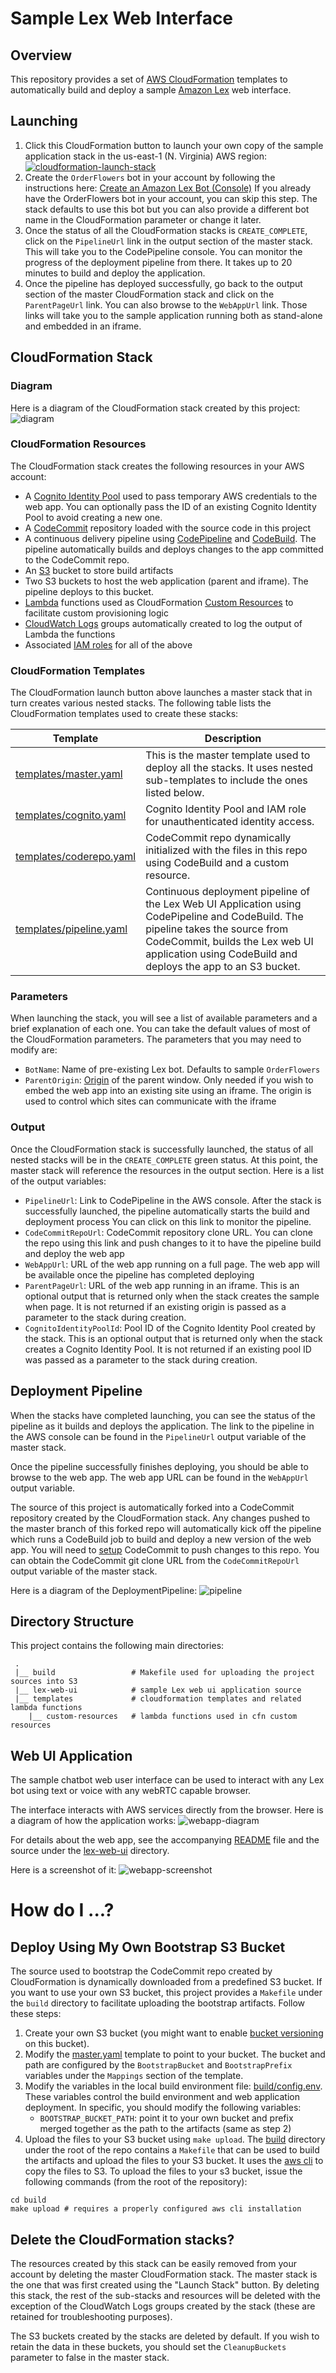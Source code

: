 # Sample Lex Web Interface

## Overview
This repository provides a set of
[AWS CloudFormation](https://aws.amazon.com/cloudformation/) templates to
automatically build and deploy a sample
[Amazon Lex](https://aws.amazon.com/lex/)
web interface.

## Launching
1. Click this CloudFormation button to launch your own copy of the sample
application stack in the us-east-1 (N. Virginia) AWS region:
[![cloudformation-launch-stack](https://s3.amazonaws.com/cloudformation-examples/cloudformation-launch-stack.png)](https://console.aws.amazon.com/cloudformation/home?region=us-east-1#/stacks/new?stackName=lex-web-ui&templateURL=https://s3.amazonaws.com/aws-bigdata-blog/artifacts/aws-lex-web-ui/artifacts/templates/master.yaml)
2. Create the `OrderFlowers` bot in your account by following the
instructions here:
[Create an Amazon Lex Bot (Console)](http://docs.aws.amazon.com/lex/latest/dg/gs-bp-create-bot.html)
If you already have the OrderFlowers bot in your account, you can skip
this step. The stack defaults to use this bot but you can also provide
a different bot name in the CloudFormation parameter or change it later.
3. Once the status of all the CloudFormation stacks is `CREATE_COMPLETE`,
click on the `PipelineUrl` link in the output section of the master
stack. This will take you to the CodePipeline console. You can monitor
the progress of the deployment pipeline from there. It takes up to 20
minutes to build and deploy the application.
4. Once the pipeline has deployed successfully, go back to the output section
of the master CloudFormation stack and click on the `ParentPageUrl` link. You
can also browse to the `WebAppUrl` link. Those links will take you to the
sample application running both as stand-alone and embedded in an iframe.

## CloudFormation Stack
### Diagram
Here is a diagram of the CloudFormation stack created by this project:
![diagram](./img/cfn-stack.png)

### CloudFormation Resources
The CloudFormation stack creates the following resources in your AWS account:

- A [Cognito Identity Pool](http://docs.aws.amazon.com/cognito/latest/developerguide/identity-pools.html)
used to pass temporary AWS credentials to the web app. You can optionally
pass the ID of an existing Cognito Identity Pool to avoid creating a
new one.
- A [CodeCommit](https://aws.amazon.com/codecommit/)
repository loaded with the source code in this project
- A continuous delivery pipeline using [CodePipeline](https://aws.amazon.com/codepipeline/)
and [CodeBuild](https://aws.amazon.com/codebuild/).
The pipeline automatically builds and deploys changes to the app committed
  to the CodeCommit repo.
- An [S3](https://aws.amazon.com/s3/) bucket to store build artifacts
- Two S3 buckets to host the web application (parent and iframe). The
  pipeline deploys to this bucket.
- [Lambda](https://aws.amazon.com/lambda/) functions used as CloudFormation
[Custom Resources](http://docs.aws.amazon.com/AWSCloudFormation/latest/UserGuide/template-custom-resources.html)
to facilitate custom provisioning logic
- [CloudWatch Logs](http://docs.aws.amazon.com/AmazonCloudWatch/latest/logs/WhatIsCloudWatchLogs.html)
groups automatically created to log the output of Lambda the functions
- Associated [IAM roles](http://docs.aws.amazon.com/IAM/latest/UserGuide/id_roles.html)
for all of the above

### CloudFormation Templates
The CloudFormation launch button above launches a master stack that in
turn creates various nested stacks. The following table lists the
CloudFormation templates used to create these stacks:

| Template | Description |
| --- | --- |
| [templates/master.yaml](templates/master.yaml) | This is the master template used to deploy all the stacks. It uses nested sub-templates to include the ones listed below. |
| [templates/cognito.yaml](templates/cognito.yaml) | Cognito Identity Pool and IAM role for unauthenticated identity access. |
| [templates/coderepo.yaml](templates/coderepo.yaml) | CodeCommit repo dynamically initialized with the files in this repo using CodeBuild and a custom resource. |
| [templates/pipeline.yaml](templates/pipeline.yaml) | Continuous deployment pipeline of the Lex Web UI Application using CodePipeline and CodeBuild. The pipeline takes the source from CodeCommit, builds the Lex web UI application using CodeBuild and deploys the app to an S3 bucket. |

### Parameters
When launching the stack, you will see a list of available parameters
and a brief explanation of each one. You can take the default values of
most of the CloudFormation parameters. The parameters that you may need
to modify are:

- `BotName`: Name of pre-existing Lex bot. Defaults to sample `OrderFlowers`
- `ParentOrigin`: [Origin](https://developer.mozilla.org/en-US/docs/Web/Security/Same-origin_policy)
  of the parent window. Only needed if you wish to embed the web app
  into an existing site using an iframe. The origin is used to control
  which sites can communicate with the iframe

### Output
Once the CloudFormation stack is successfully launched, the status of
all nested stacks will be in the `CREATE_COMPLETE` green status. At
this point, the master stack will reference the resources in the output
section. Here is a list of the output variables:

- `PipelineUrl`: Link to CodePipeline in the AWS console.  After the stack
is successfully launched, the pipeline automatically starts the build
and deployment process You can click on this link to monitor the pipeline.
- `CodeCommitRepoUrl`: CodeCommit repository clone URL. You can clone
the repo using this link and push changes to it to have the pipeline
build and deploy the web app
- `WebAppUrl`: URL of the web app running on a full page. The
web app will be available once the pipeline has completed deploying
- `ParentPageUrl`: URL of the web app running in an iframe. This is an
optional output that is returned only when the stack creates the sample
when page. It is not returned if an existing origin is passed as a
parameter to the stack during creation.
- `CognitoIdentityPoolId`: Pool ID of the Cognito Identity Pool created
by the stack. This is an optional output that is returned only when the
stack creates a Cognito Identity Pool. It is not returned if an existing
pool ID was passed as a parameter to the stack during creation.

## Deployment Pipeline
When the stacks have completed launching, you can see the status of
the pipeline as it builds and deploys the application. The link to the
pipeline in the AWS console can be found in the `PipelineUrl` output
variable of the master stack.

Once the pipeline successfully finishes deploying, you should be able to
browse to the web app. The web app URL can be found in the `WebAppUrl`
output variable.

The source of this project is automatically forked into a CodeCommit
repository created by the CloudFormation stack. Any changes pushed to
the master branch of this forked repo will automatically kick off the
pipeline which runs a CodeBuild job to build and deploy a new version
of the web app. You will need to
[setup](http://docs.aws.amazon.com/codecommit/latest/userguide/setting-up.html)
CodeCommit to push changes to this repo. You can obtain the CodeCommit
git clone URL from the `CodeCommitRepoUrl` output variable of the
master stack.

Here is a diagram of the DeploymentPipeline:
![pipeline](./img/pipeline.png)

## Directory Structure
This project contains the following main directories:

```
 .
 |__ build                 # Makefile used for uploading the project sources into S3
 |__ lex-web-ui            # sample Lex web ui application source
 |__ templates             # cloudformation templates and related lambda functions
    |__ custom-resources   # lambda functions used in cfn custom resources
```

## Web UI Application
The sample chatbot web user interface can be used to interact with any
Lex bot using text or voice with any webRTC capable browser.

The interface interacts with AWS services directly from the browser. Here is
a diagram of how the application works:
![webapp-diagram](./img/webapp-diagram)

For details about the web app, see the accompanying
[README](lex-web-ui/README.md) file and the source under the
[lex-web-ui](lex-web-ui) directory.

Here is a screenshot of it:
![webapp-screenshot](./img/webapp-screenshot.png)

# How do I ...?

## Deploy Using My Own Bootstrap S3 Bucket
The source used to bootstrap the CodeCommit repo created by CloudFormation
is dynamically downloaded from a predefined S3 bucket. If you want
to use your own S3 bucket, this project provides a `Makefile` under the
`build` directory to facilitate uploading the bootstrap artifacts. Follow
these steps:

1. Create your own S3 bucket (you might want to enable
[bucket
versioning](http://docs.aws.amazon.com/AmazonS3/latest/dev/Versioning.html)
on this bucket).
2. Modify the [master.yaml](templates/master.yaml) template to point to
your bucket. The bucket and path are configured by the `BootstrapBucket`
and `BootstrapPrefix` variables under the `Mappings` section of the
template.
3. Modify the variables in the local build environment file:
[build/config.env](build/config.env). These variables control the build
environment and web application deployment. In specific, you should
modify the following variables:
     - `BOOTSTRAP_BUCKET_PATH`: point it to your own bucket and prefix
       merged together as the path to the artifacts (same as step 2)
4. Upload the files to your S3 bucket using `make upload`. The
[build](build) directory under the root of the repo contains a `Makefile`
that can be used to build the artifacts and upload the files to your S3
bucket. It uses the [aws cli](https://aws.amazon.com/cli/) to copy the
files to S3. To upload the files to your s3 bucket, issue the following
commands (from the root of the repository):
```shell
cd build
make upload # requires a properly configured aws cli installation
```

## Delete the CloudFormation stacks?
The resources created by this stack can be easily removed from your
account by deleting the master CloudFormation stack. The master stack
is the one that was first created using the "Launch Stack" button. By
deleting this stack, the rest of the sub-stacks and resources will be
deleted with the exception of the CloudWatch Logs groups created by the
stack (these are retained for troubleshooting purposes).

The S3 buckets created by the stacks are deleted by default. If you wish
to retain the data in these buckets, you should set the `CleanupBuckets`
parameter to false in the master stack.
